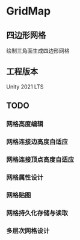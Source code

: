 # GridMap
 
## 四边形网格
绘制三角面生成四边形网格

## 工程版本
Unity 2021 LTS

## TODO
### 网格高度编辑
### 网格连接边高度自适应
### 网格连接顶点高度自适应
### 网格属性设计
### 网格贴图
### 网格持久化存储与读取
### 多层次网格设计

